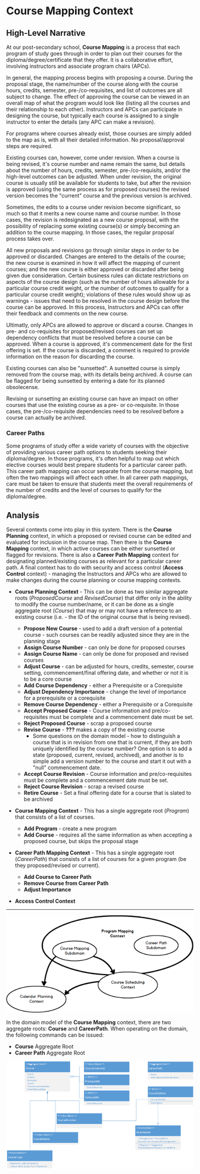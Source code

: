# Course Mapping Context

## High-Level Narrative

At our post-secondary school, **Course Mapping** is a process that each program of study goes through in order to plan out their courses for the diploma/degree/certificate that they offer. It is a collaborative effort, involving instructors and associate program chairs (APCs).

In general, the mapping process begins with proposing a course. During the proposal stage, the name/number of the course along with the course hours, credits, semester, pre-/co-requisites, and list of outcomes are all subject to change. The effect of approving the course can be viewed in an overall map of what the program would look like (listing all the courses and their relationship to each other). Instructors and APCs can participate in designing the course, but typically each course is assigned to a single instructor to enter the details (any APC can make a revision).

For programs where courses already exist, those courses are simply added to the map as is, with all their detailed information. No proposal/approval steps are required.

Existing courses can, however, come under revision. When a course is being revised, it's course number and name remain the same, but details about the number of hours, credits, semester, pre-/co-requisits, and/or the high-level outcomes can be adjusted. When under revision, the original course is usually still be available for students to take, but after the revision is approved (using the same process as for proposed courses) the revised version becomes the "current" course and the previous version is archived.

Sometimes, the edits to a course under revision become significant, so much so that it merits a new course name and course number. In those cases, the revision is redesignated as a new course proposal, with the possibility of replacing some existing course(s) or simply becoming an addition to the course mapping. In those cases, the regular proposal process takes over.

All new proposals and revisions go through similar steps in order to be approved or discarded. Changes are entered to the details of the course; the new course is examined in how it will affect the mapping of current courses; and the new course is either approved or discarded after being given due consideration. Certain business rules can dictate restrictions on aspects of the course design (such as the number of hours allowable for a particular course credit weight, or the number of outcomes to qualify for a particular course credit weight); violations of these rules would show up as warnings - issues that need to be resolved in the course design before the course can be approved. In this process, Instructors and APCs can offer their feedback and comments on the new course.

Ultimatly, only APCs are allowed to approve or discard a course. Changes in pre- and co-requisites for proposed/revised courses can set up dependency conflicts that must be resolved before a course can be approved. When a course is approved, it's commencement date for the first offering is set. If the course is discarded, a comment is required to provide information on the reason for discarding the course.

Existing courses can also be "sunsetted". A sunsetted course is simply removed from the course map, with its details being archived. A course can be flagged for being sunsetted by entering a date for its planned obsolecense.

Revising or sunsetting an existing course can have an impact on other courses that use the existing course as a pre- or co-requisite. In those cases, the pre-/co-requisite dependencies need to be resolved before a course can actually be archived.

### Career Paths

Some programs of study offer a wide variety of courses with the objective of providing various career path options to students seeking their diploma/degree. In those programs, it's often helpful to map out which elective courses would best prepare students for a particular career path. This career path mapping can occur separate from the course mapping, but often the two mappings will affect each other. In all career path mappings, care must be taken to ensure that students meet the overall requirements of the number of credits and the level of courses to qualify for the diploma/degree.

## Analysis

Several contexts come into play in this system. There is the **Course Planning** context, in which a proposed or revised course can be edited and evaluated for inclusion in the course map. Then there is the **Course Mapping** context, in which active courses can be either sunsetted or flagged for revisions. There is also a **Career Path Mapping** context for designating planned/existing courses as relevant for a particular career path. A final context has to do with security and access control (**Access Control** context) - managing the Instructors and APCs who are allowed to make changes during the course planning or course mapping contexts.

- **Course Planning Context** - This can be done as two similar aggregate roots (*ProposedCourse* and *RevisedCourse*) that differ only in the ability to modify the course number/name, or it can be done as a single aggregate root (*Course*) that may or may not have a reference to an existing course (i.e. - the ID of the original course that is being revised).
  - **Propose New Course** - used to add a draft version of a potential course - such courses can be readily adjusted since they are in the planning stage
  - **Assign Course Number** - can only be done for proposed courses
  - **Assign Course Name** - can only be done for proposed and revised courses
  - **Adjust Course** - can be adjusted for hours, credits, semester, course setting, commencement/final offering date, and whether or not it is to be a core course
  - **Add Course Dependency** - either a Prerequisite or a Corequisite
  - **Adjust Dependency Importance** - change the level of importance for a prerequisite or a corequisite
  - **Remove Course Dependency** - either a Prerequisite or a Corequisite
  - **Accept Proposed Course** - Course information and pre/co-requisites must be complete and a commencement date must be set.
  - **Reject Proposed Course** - scrap a proposed course
  - **Revise Course** - **???** makes a copy of the existing course
    - Some questions on the domain model - how to distinguish a course that is in revision from one that is current, if they are both uniquely identified by the course number? One option is to add a state (proposed, current, revised, archived), and another is to simple add a version number to the course and start it out with a "null" commencement date.
  - **Accept Course Revision** - Course information and pre/co-requisites must be complete and a commencement date must be set.
  - **Reject Course Revision** - scrap a revised course
  - **Retire Course** - Set a final offering date for a course that is slated to be archived


- **Course Mapping Context** - This has a single aggregate root (*Program*) that consists of a list of courses.
  - **Add Program** - create a new program
  - **Add Course** - requires all the same information as when accepting a proposed course, but skips the proposal stage


- **Career Path Mapping Context** - This has a single aggregate root (*CareerPath*) that consists of a list of courses for a given program (be they proposed/revised or current).
  - **Add Course to Career Path**
  - **Remove Course from Career Path**
  - **Adjust Importance**


- **Access Control Context**



----

![Context Map](Context%20Map.png)

In the domain model of the **Course Mapping** context, there are two aggregate roots: **Course** and **CareerPath**. When operating on the domain, the following commands can be issued:

- **Course** Aggregate Root
- **Career Path** Aggregate Root

![Course Mapping Domain Model](Course%20Mapping%20Domain%20Model.png)
